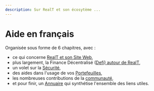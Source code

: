 ```yaml
---
description: Sur RealT et son écosytème ...
---
```


# Aide en français

Organisée sous forme de 6 chapitres, avec :

* ce qui concerne [RealT et son Site Web](site-realt/),
* plus largement, la Finance Décentralisé ([Defi) autour de RealT](defi-realt/),
* un volet sur la [Sécurité](securite/),
* des aides dans l'usage de vos [Portefeuilles](portefeuille/),
* les nombreuses contributions de la [communauté](la-communaute-realt/),
* et pour finir, un [Annuaire](annuaire.md) qui synthétise l'ensemble des liens utiles.
